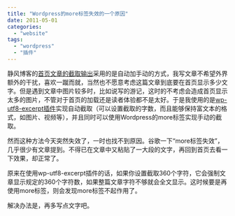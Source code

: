 ```yaml
---
title: "Wordpress的more标签失效的一个原因"
date: 2011-05-01
categories: 
  - "website"
tags: 
  - "wordpress"
  - "插件"
---
```


静风博客的[首页文章的截取输出](https://www.jfsay.com/archives/146.html "WordPress截取输出摘要方法的试用小结")采用的是自动加手动的方式，我写文章不希望外界额外的干扰，喜欢一蹴而就，当然也不愿意考虑这篇文章到底要在首页显示多少文字。但是遇到文章中图片较多时，比如说写的游记，这时的不考虑会造成首页显示太多的图片，不管对于首页的加载还是读者体验都不是太好。于是我使用的是[wp-utf8-excerpt插件](https://www.jfsay.com/archives/146.html "WordPress截取输出摘要方法的试用小结")实现自动截取（可以设置截取的字数，而且能够保持富文本的格式，如图片、视频等），并且同时可以使用Wordpress的more标签实现手动的截取。

然而这种方法今天突然失效了，一时也找不到原因。谷歌一下“more标签失效”，几乎很少有文章提到。不得已在文章中又粘贴了一大段的文字，再回到首页去看一下效果，却正常了。

原来在使用wp-utf8-excerpt插件的话，如果你设置截取360个字符，它会强制文章显示规定的360个字符数，如果整篇文章字符不够就会全文显示。这时候要是再使用more标签，则会发现more标签不起作用了。

解决办法是，再多写点文字吧。
